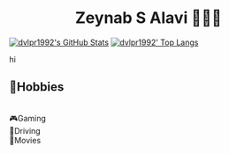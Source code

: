 <div align="center">
  <h1> Zeynab S Alavi 👩🏽‍💻 </h1>
</div>

<div>
<!--   <img height="200em" src="https://github-readme-stats.vercel.app/api/top-langs/?username=dvlpr1992&layout=compact&theme=algolia&langs_count=12" />
  <img height="200em" src="https://github-readme-stats.vercel.app/api?username=dvlpr1992&show_icons=true&include_all_commits=true&theme=algolia" /> -->
  
[![dvlpr1992's GitHub Stats](https://github-readme-stats.vercel.app/api?username=dvlpr1992&show_icons=true&include_all_commits=true&theme=algolia&count_private=true&line_height=40)](https://github.com/dvlpr1992/dvlpr1992)
[![dvlpr1992' Top Langs](https://github-readme-stats.vercel.app/api/top-langs/?username=dvlpr1992&langs_count=5&theme=algolia&exclude_repo=SocketCpp,dvlpr1992.github.io,DeveloperSite)](https://github.com/dvlpr1992/dvlpr1992)
</div>

<div>
  <span>
    hi
  </span>
  <span >
    <h2>🤪Hobbies</h2>
  <br>
    🎮Gaming
    <br>
    🚙Driving
  <br>
    📼Movies
  <br>
  </span>
</div>


